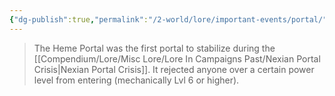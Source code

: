```yaml
---
{"dg-publish":true,"permalink":"/2-world/lore/important-events/portal/"}
---
```



> The Heme Portal was the first portal to stabilize during the [[Compendium/Lore/Misc Lore/Lore In Campaigns Past/Nexian Portal Crisis\|Nexian Portal Crisis]]. It rejected anyone over a certain power level from entering (mechanically Lvl 6 or higher). 